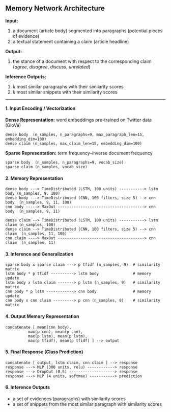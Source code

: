 ## Memory Network Architecture

**Input:**  
1. a document (article body) segmented into paragraphs (potential pieces of evidence)  
2. a textual statement containing a claim (article headline)

**Output:**  
1. the stance of a document with respect to the corresponding claim (*agree*, *disagree*, *discuss*, *unrelated*)

**Inference Outputs:**  
1. *k* most similar paragraphs with their similarity scores  
2. *k* most similar snippets with their similarity scores

-----------------------------------------

#### 1. Input Encoding / Vectorization

**Dense Representation:** word embeddings pre-trained on Twitter data (GloVe)
```
dense body  (n_samples, n_paragraphs=9, max_paragraph_len=15, embedding_dim=100)
dense claim (n_samples, max_claim_len=15, embedding_dim=100)
```

**Sparse Representation:** term frequency–inverse document frequency
```
sparse body  (n_samples, n_paragraphs=9, vocab_size)
sparse claim (n_samples, vocab_size)
```

#### 2. Memory Representation
```
dense body ---> TimeDistributed (LSTM, 100 units) -----------> lstm body (n_samples, 9, 100)
dense body ---> TimeDistributed (CNN, 100 filters, size 5) --> cnn body  (n_samples, 9, 11, 100)
cnn body -----> MaxOut --------------------------------------> cnn body  (n_samples, 9, 11)

dense claim --> TimeDistributed (LSTM, 100 units) -----------> lstm claim (n_samples, 100)
dense claim --> TimeDistributed (CNN, 100 filters, size 5) --> cnn claim  (n_samples, 11, 100)
cnn claim ----> MaxOut --------------------------------------> cnn claim  (n_samples, 11)
```

#### 3. Inference and Generalization
```
sparse body x sparse claim ---> p tfidf (n_samples, 9)  # similarity matrix
lstm body * p tfidf ----------> lstm body               # memory update
lstm body x lstm claim -------> p lstm (n_samples, 9)   # similarity matrix
cnn body * p lstm ------------> cnn body                # memory update
cnn body x cnn claim ---------> p cnn (n_samples, 9)    # similarity matrix
```

#### 4. Output Memory Representation
```
concatenate [ mean(cnn body),
	      max(p cnn), mean(p cnn),
	      max(p lstm), mean(p lstm),
	      max(p tfidf), mean(p tfidf) ] --> output
```

#### 5. Final Response (Class Prediction)
```
concatenate [ output, lstm claim, cnn claim ] --> response
response ---> MLP (300 units, relu) ------------> response
response ---> DropOut (0.5) --------------------> response
response ---> MLP (4 units, softmax) -----------> prediction
```

#### 6. Inference Outputs
- a set of evidences (paragraphs) with similarity scores
- a set of snippets from the most similar paragraph with similarity scores
